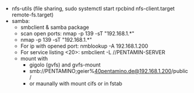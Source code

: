 - nfs-utils (file sharing, sudo systemctl start rpcbind nfs-client.target remote-fs.target)
- samba:
    - smbclient & samba package
    - scan open ports: nmap -p 139 -sT "192.168.1.*"
    - nmap -p 139 -sT "192.168.1.*"
    - For ip with opened port: nmblookup -A 192.168.1.200 
    - For service listing <20>: smbclient -L //PENTAMIN-SERVER
    - mount with 
        - gigolo (gvfs) and gvfs-mount
        - smb://PENTAMINO;geier%40pentamino.de@192.168.1.200/public/
        - or maunally with mount cifs or in fstab

